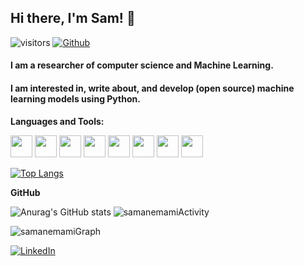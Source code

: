 ## Hi there, I'm Sam! 👋
![visitors](https://visitor-badge.glitch.me/badge?page_id=samanemami&left_color=green&right_color=blue)
[![Github](https://img.shields.io/github/followers/samanemami?label=Follow&style=social)](https://github.com/samanemami)
<br />
<h4> I am a researcher of computer science and Machine Learning. </h4>
<h4> I am interested in, write about, and develop (open source) machine learning models using Python. </h4>

**Languages and Tools:** 

<img height="35" src="https://cdn.jsdelivr.net/gh/devicons/devicon/icons/ubuntu/ubuntu-plain.svg"> <img height="35" src="https://cdn.jsdelivr.net/gh/devicons/devicon/icons/bash/bash-original.svg"> <img height="35" src="https://cdn.jsdelivr.net/gh/devicons/devicon/icons/c/c-original.svg"> <img height="35" src="https://cdn.jsdelivr.net/gh/devicons/devicon/icons/java/java-original.svg"> <img height="35" src="https://cdn.jsdelivr.net/gh/devicons/devicon/icons/python/python-original-wordmark.svg"> <img height="35" src="https://cdn.jsdelivr.net/gh/devicons/devicon/icons/jupyter/jupyter-original-wordmark.svg"> <img height="35" src="https://cdn.jsdelivr.net/gh/devicons/devicon/icons/html5/html5-original.svg"> <img height="35" src="https://cdn.jsdelivr.net/gh/devicons/devicon/icons/spss/spss-original.svg">


[![Top Langs](https://github-readme-stats.vercel.app/api/top-langs/?username=samanemami&exclude_repo=MyScratch&theme=gotham&layout=compact)](https://github.com/samanemami)


**GitHub**


![Anurag's GitHub stats](https://github-readme-stats.vercel.app/api?username=samanemami&show_icons=true&theme=gotham)
<img src="https://github-readme-streak-stats.herokuapp.com/?user=samanemami&theme=tokyonight_duo&fire=00dbde&hide_border=false&stroke=00dbde&ring=00dbde&currStreakNum=f2f2f2&sideNums=f2f2f2&currStreakLabel=f2f2f2&sideLabels=f2f2f2&dates=00dbde&theme=gotham" alt="samanemamiActivity"><br>

 
 <img src="https://activity-graph.herokuapp.com/graph?username=samanemami&theme=react-dark&color=00dbde&line=00dbde&point=f2f2f2&area=true&hide_border=true&custom_title=Activity%20Graph" alt="samanemamiGraph">
</p>


<p> <a href="https://www.linkedin.com/in/saman-emami/" target="_blank"><img alt="LinkedIn" src="https://img.shields.io/badge/linkedin-%230077B5.svg?&style=for-the-badge&logo=linkedin&logoColor=white" /></a>

  
  

